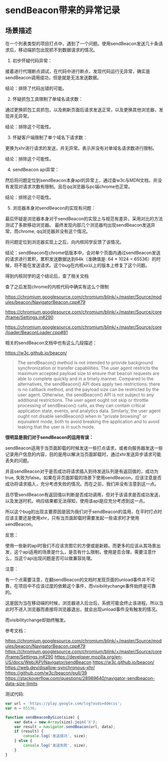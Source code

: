 # sendBeacon带来的异常记录

## 场景描述

在一个列表类型的项目打点中，遇到了一个问题。使用sendBeacon发送几十条请求后，移动端抓包出现抓不到数据请求的情况。

1. 初步怀疑代码异常：

接着进行代理断点调试，在代码中进行断点，发现代码运行无异常，确实是sendBeacon调用成功，但是就是无法发送数据。

结论：排除了代码出错的可能。

2. 怀疑抓包工具限制了单域名请求数：

通过更换抓包工具抓包，以及刷新页面后请求发送正常，以及更换其他浏览器，发现并无异常。

结论：排除这个可能性。

3. 怀疑客户端限制了单个域名下请求数：

更换为xhr进行请求的发送，并无异常。表示并没有对单域名请求数进行限制。

结论：排除这个可能性。

4. sendBeacon api异常：

然后将问题定位到sendBeacon本身api的异常上，通过查w3c与MDN文档，并没有发现对请求次数有限制。且在qq浏览器与pc端chrome也正常。

结论：排除这个可能性。

5. 浏览器本身对sendBeacon的实现有问题：

最后怀疑是浏览器本身对于sendBeacon的实现上与规范有差异，采用对比的方法测试了多款移动浏览器。 最终发现内部几个浏览器均出现sendBeacon发送异常，而chrome, qq浏览器并没有这个情况。

将问题定位到浏览器实现上之后，向内核同学反馈了该情况。

结论：sendBeacon在chrome低版本中，会对单个页面内通过sendBeacon发送的请求进行累积，累积发送数据达到64k（准确值是: 64 * 1024 = 65536）的时候，将不能在发送请求。这个bug在内核xx以上的版本上修复了这个问题。

得到内核同学的这个结论后，查了相关文档

查了之后发现chrome的内核代码中确实有这么个限制

<https://chromium.googlesource.com/chromium/blink/+/master/Source/modules/beacon/NavigatorBeacon.cpp#79>

<https://chromium.googlesource.com/chromium/blink/+/master/Source/core/frame/Settings.in#290>

<https://chromium.googlesource.com/chromium/blink/+/master/Source/core/loader/BeaconLoader.cpp#81>

相关的sendBeacon文档中也有这么几段描述：

<https://w3c.github.io/beacon/>

> The sendBeacon() method is not intended to provide background synchronization or transfer capabilities. The user agent restricts the maximum accepted payload size to ensure that beacon requests are able to complete quickly and in a timely manner.
> Compared to the alternatives, the sendBeacon() API does apply two restrictions: there is no callback method, and the payload size can be restricted by the user agent. Otherwise, the sendBeacon() API is not subject to any additional restrictions. The user agent ought not skip or throttle processing of sendBeacon() calls, as they can contain critical application state, events, and analytics data. Similarly, the user agent ought not disable sendBeacon() when in "private browsing" or equivalent mode, both to avoid breaking the application and to avoid leaking that the user is in such mode.

**很明显是我们对于sendBeacon的运用有误：**

sendBeacon适用于当页面卸载的时候发送一些打点请求，或者向服务器发送一些记录用户信息的内容，目的是用以解决当页面卸载时，通过xhr发送异步请求可能丢失的问题。

并且sendBeacon对于是否成功将请求插入到待发送队列是有返回值的，成功为true, 失败为false。如果在非页面卸载的场景下使用sendBeacon，应该注意是否成功将请求插入，充分考虑失败的情况。而在之前，我们并没有注意到这一点。

且尽管sendBeacon有返回值以判断是否成功调用，但对于该请求是否成功发送，以及发送时机，响应结果都无法得知，使用该api是应充分考虑到这一点。

所以这个bug的出现主要原因是因为我们对于sendBeacon的滥用，在平时打点时应该主要还是使用xhr，只有当页面卸载时需要发起一些请求时才使用sendBeacon。

反思：

使用一些新的api时我们不应该贪图它的方便或是新颖。而更多的应该从其场景出发，这个api适用的场景是什么，是否有什么限制，使用是否合理，需要注意什么，当这个api出现问题是否可以做兼容处理。

注意：

有一个点需要注意，在翻sendBeacon的文档时发现页面的unload事件并不可靠，在项目中不应该过度的依赖这个事件，而visibilitychange事件始终是可靠的。

这是因为当在移动端的时候，浏览器进入后台后，系统可能会终止该进程。所以当此时不进入浏览器而直接将浏览器退出，就会出现unload事件没有触发的情况。

而visibilitychange却始终触发。

参考文档：

<https://chromium.googlesource.com/chromium/blink/+/master/Source/modules/beacon/NavigatorBeacon.cpp#79>
<https://chromium.googlesource.com/chromium/blink/+/master/Source/core/frame/Settings.in#290>
<https://developer.mozilla.org/en-US/docs/Web/API/Navigator/sendBeacon>
<https://w3c.github.io/beacon/>
<https://web.dev/disallow-synchronous-xhr/>
<https://github.com/w3c/beacon/pull/39>
<https://stackoverflow.com/questions/28989640/navigator-sendbeacon-data-size-limits>

测试代码:

```js
var url = 'https://play.google.com/log?asds=ddecss';
var n = 65536;

function sendBeaconBySize(size) {
    var data = new Array(size).join('X');
    var result = navigator.sendBeacon(url, data);
    if (result) {
        console.log('发送成功', size);
    } else {
        console.log('发送失败', size);
    }
}
```
